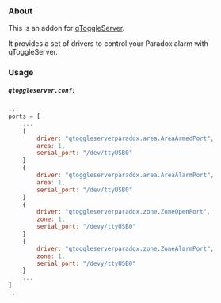 ### About

This is an addon for [qToggleServer](https://github.com/qtoggle/qtoggleserver).

It provides a set of drivers to control your Paradox alarm with qToggleServer.


### Usage

##### `qtoggleserver.conf:`
``` javascript
...
ports = [
    ...
    {
        driver: "qtoggleserverparadox.area.AreaArmedPort",
        area: 1,
        serial_port: "/dev/ttyUSB0"
    }
    {
        driver: "qtoggleserverparadox.area.AreaAlarmPort",
        area: 1,
        serial_port: "/dev/ttyUSB0"
    }
    {
        driver: "qtoggleserverparadox.zone.ZoneOpenPort",
        zone: 1,
        serial_port: "/devy/ttyUSB0"
    } 
    {
        driver: "qtoggleserverparadox.zone.ZoneAlarmPort",
        zone: 1,
        serial_port: "/devy/ttyUSB0"
    } 
    ...
]
...
